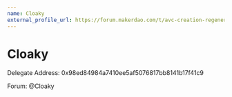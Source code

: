 ```yaml
---
name: Cloaky
external_profile_url: https://forum.makerdao.com/t/avc-creation-regenerative-finance-avc/20354
---
```


# Cloaky
Delegate Address: 0x98ed84984a7410ee5af5076817bb8141b17f41c9

Forum: @Cloaky